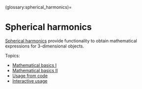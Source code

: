 (glossary:spherical_harmonics)=
# Spherical harmonics

[Spherical harmonics](https://en.wikipedia.org/wiki/Spherical_harmonics) provide functionality to obtain mathematical expressions for 3-dimensional objects.

Topics:
* [Mathematical basics I](glossary:spherical_harmonics:mathematical_basics)
* [Mathematical basics II](glossary:spherical_harmonics:mathematical_basics2)
* [Usage from code](glossary:spherical_harmonics:code)
* [Interactive usage](glossary:spherical_harmonics:interactive)
